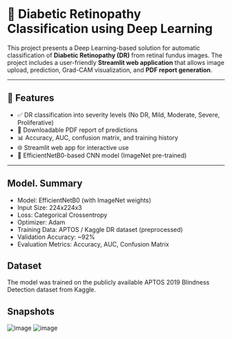 # 🧠 Diabetic Retinopathy Classification using Deep Learning

This project presents a Deep Learning-based solution for automatic classification of **Diabetic Retinopathy (DR)** from retinal fundus images. The project includes a user-friendly **Streamlit web application** that allows image upload, prediction, Grad-CAM visualization, and **PDF report generation**.

---

## 🚀 Features

- ✅ DR classification into severity levels (No DR, Mild, Moderate, Severe, Proliferative)
- 🧾 Downloadable PDF report of predictions
- 📊 Accuracy, AUC, confusion matrix, and training history
- 🌐 Streamlit web app for interactive use
- 🧠 EfficientNetB0-based CNN model (ImageNet pre-trained)

---

## Model. Summary

- Model: EfficientNetB0 (with ImageNet weights)
- Input Size: 224x224x3
- Loss: Categorical Crossentropy
- Optimizer: Adam
- Training Data: APTOS / Kaggle DR dataset (preprocessed)
- Validation Accuracy: ~92%
- Evaluation Metrics: Accuracy, AUC, Confusion Matrix

## Dataset

The model was trained on the publicly available APTOS 2019 Blindness Detection dataset from Kaggle.

## Snapshots

![image](https://github.com/user-attachments/assets/8c6a4abd-de7a-4d19-84a7-251fcf30013c)
![image](https://github.com/user-attachments/assets/7a67703f-c535-47dc-bbfd-c1e1bfa24464)



